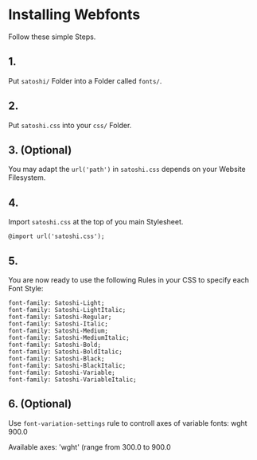 # Installing Webfonts
Follow these simple Steps.

## 1.
Put `satoshi/` Folder into a Folder called `fonts/`.

## 2.
Put `satoshi.css` into your `css/` Folder.

## 3. (Optional)
You may adapt the `url('path')` in `satoshi.css` depends on your Website Filesystem.

## 4.
Import `satoshi.css` at the top of you main Stylesheet.

```
@import url('satoshi.css');
```

## 5.
You are now ready to use the following Rules in your CSS to specify each Font Style:
```
font-family: Satoshi-Light;
font-family: Satoshi-LightItalic;
font-family: Satoshi-Regular;
font-family: Satoshi-Italic;
font-family: Satoshi-Medium;
font-family: Satoshi-MediumItalic;
font-family: Satoshi-Bold;
font-family: Satoshi-BoldItalic;
font-family: Satoshi-Black;
font-family: Satoshi-BlackItalic;
font-family: Satoshi-Variable;
font-family: Satoshi-VariableItalic;

```
## 6. (Optional)
Use `font-variation-settings` rule to controll axes of variable fonts:
wght 900.0

Available axes:
'wght' (range from 300.0 to 900.0


